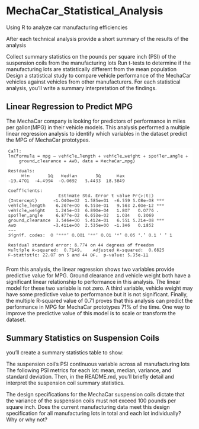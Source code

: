 # MechaCar_Statistical_Analysis
Using R to analyze car manufacturing efficiencies

After each technical analysis provide a short summary of the results of the analysis


Collect summary statistics on the pounds per square inch (PSI) of the suspension coils from the manufacturing lots
Run t-tests to determine if the manufacturing lots are statistically different from the mean population
Design a statistical study to compare vehicle performance of the MechaCar vehicles against vehicles from other manufacturers. For each statistical analysis, you’ll write a summary interpretation of the findings.

## Linear Regression to Predict MPG
The MechaCar company is looking for predictors of performance in miles per gallon(MPG) in their vehicle models. This analysis performed a multiple linear regression analysis to identify which variables in the dataset predict the MPG of MechaCar prototypes.

![Deliverable 1 analysis](https://github.com/Bscheinin/MechaCar_Statistical_Analysis/blob/main/Deliverable%201%20analysis.PNG)

From this analysis, the linear regression shows two variables provide predictive value for MPG. Ground clearance and vehicle weight both have a significant linear relationship to performance in this analysis. The linear model for these two variable is not zero. A third variable, vehicle weight may have some predictive value to performance but it is not significant. Finally, the multiple R-squared value of 0.71 proves that this analysis can predict the performance in MPG for MechaCar prototypes 71% of the time. One way to improve the predictive value of this model is to scale or transform the dataset. 

## Summary Statistics on Suspension Coils
you’ll create a summary statistics table to show:

The suspension coil’s PSI continuous variable across all manufacturing lots
The following PSI metrics for each lot: mean, median, variance, and standard deviation.
Then, in the README.md, you’ll briefly detail and interpret the suspension coil summary statistics.

The design specifications for the MechaCar suspension coils dictate that the variance of the suspension coils must not exceed 100 pounds per square inch. Does the current manufacturing data meet this design specification for all manufacturing lots in total and each lot individually? Why or why not?
